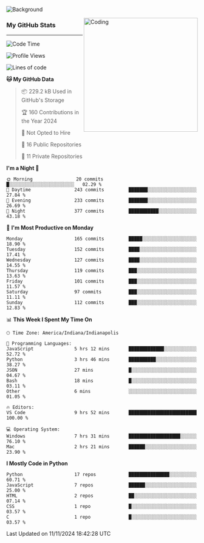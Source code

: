 ![Background](https://github.com/Nguyen-Noah/Nguyen-Noah/assets/112649680/f5d2296f-0508-400c-abcf-47c085708a2a)

<img align="right" alt="Coding" width="300" src="https://cdn.dribbble.com/users/1277312/screenshots/14733298/media/39b1045e593737587dd60e42c8422d1f.gif" >

### My GitHub Stats
---
<!--START_SECTION:waka-->
![Code Time](http://img.shields.io/badge/Code%20Time-301%20hrs%2030%20mins-blue)

![Profile Views](http://img.shields.io/badge/Profile%20Views-0-blue)

![Lines of code](https://img.shields.io/badge/From%20Hello%20World%20I%27ve%20Written-216.1%20thousand%20lines%20of%20code-blue)

**🐱 My GitHub Data** 

> 📦 229.2 kB Used in GitHub's Storage 
 > 
> 🏆 160 Contributions in the Year 2024
 > 
> 🚫 Not Opted to Hire
 > 
> 📜 16 Public Repositories 
 > 
> 🔑 11 Private Repositories 
 > 
**I'm a Night 🦉** 

```text
🌞 Morning                20 commits          █░░░░░░░░░░░░░░░░░░░░░░░░   02.29 % 
🌆 Daytime                243 commits         ███████░░░░░░░░░░░░░░░░░░   27.84 % 
🌃 Evening                233 commits         ███████░░░░░░░░░░░░░░░░░░   26.69 % 
🌙 Night                  377 commits         ███████████░░░░░░░░░░░░░░   43.18 % 
```
📅 **I'm Most Productive on Monday** 

```text
Monday                   165 commits         █████░░░░░░░░░░░░░░░░░░░░   18.90 % 
Tuesday                  152 commits         ████░░░░░░░░░░░░░░░░░░░░░   17.41 % 
Wednesday                127 commits         ████░░░░░░░░░░░░░░░░░░░░░   14.55 % 
Thursday                 119 commits         ███░░░░░░░░░░░░░░░░░░░░░░   13.63 % 
Friday                   101 commits         ███░░░░░░░░░░░░░░░░░░░░░░   11.57 % 
Saturday                 97 commits          ███░░░░░░░░░░░░░░░░░░░░░░   11.11 % 
Sunday                   112 commits         ███░░░░░░░░░░░░░░░░░░░░░░   12.83 % 
```


📊 **This Week I Spent My Time On** 

```text
🕑︎ Time Zone: America/Indiana/Indianapolis

💬 Programming Languages: 
JavaScript               5 hrs 12 mins       █████████████░░░░░░░░░░░░   52.72 % 
Python                   3 hrs 46 mins       ██████████░░░░░░░░░░░░░░░   38.27 % 
JSON                     27 mins             █░░░░░░░░░░░░░░░░░░░░░░░░   04.67 % 
Bash                     18 mins             █░░░░░░░░░░░░░░░░░░░░░░░░   03.11 % 
Other                    6 mins              ░░░░░░░░░░░░░░░░░░░░░░░░░   01.05 % 

🔥 Editors: 
VS Code                  9 hrs 52 mins       █████████████████████████   100.00 % 

💻 Operating System: 
Windows                  7 hrs 31 mins       ███████████████████░░░░░░   76.10 % 
Mac                      2 hrs 21 mins       ██████░░░░░░░░░░░░░░░░░░░   23.90 % 
```

**I Mostly Code in Python** 

```text
Python                   17 repos            ███████████████░░░░░░░░░░   60.71 % 
JavaScript               7 repos             ██████░░░░░░░░░░░░░░░░░░░   25.00 % 
HTML                     2 repos             ██░░░░░░░░░░░░░░░░░░░░░░░   07.14 % 
CSS                      1 repo              █░░░░░░░░░░░░░░░░░░░░░░░░   03.57 % 
C                        1 repo              █░░░░░░░░░░░░░░░░░░░░░░░░   03.57 % 
```




 Last Updated on 11/11/2024 18:42:28 UTC
<!--END_SECTION:waka-->

<!--
**Nguyen-Noah/Nguyen-Noah** is a ✨ _special_ ✨ repository because its `README.md` (this file) appears on your GitHub profile.

Here are some ideas to get you started:

- 🔭 I’m currently working on ...
- 🌱 I’m currently learning ...
- 👯 I’m looking to collaborate on ...
- 🤔 I’m looking for help with ...
- 💬 Ask me about ...
- 📫 How to reach me: ...
- 😄 Pronouns: ...
- ⚡ Fun fact: ...
-->
